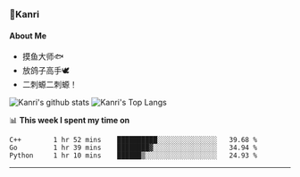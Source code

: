 ### 🌱Kanri
#### About Me
- 摸鱼大师🐟
- 放鸽子高手🕊
- 二刺螈二刺螈！

![Kanri's github stats](https://github-readme-stats.vercel.app/api?username=Yiwen-Chan&show_icons=true&theme=vue&line_height=20)
![Kanri's Top Langs](https://github-readme-stats.vercel.app/api/top-langs/?username=Yiwen-Chan&layout=compact&theme=vue&card_width=270)

📊 **This week I spent my time on**
<!--START_SECTION:waka-->
```text
C++        1 hr 52 mins    ██████████░░░░░░░░░░░░░░░   39.68 % 
Go         1 hr 39 mins    ████████▓░░░░░░░░░░░░░░░░   34.94 % 
Python     1 hr 10 mins    ██████▒░░░░░░░░░░░░░░░░░░   24.93 % 
```
<!--END_SECTION:waka-->

***

